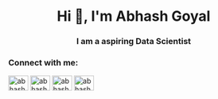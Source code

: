 <h1 align="center">Hi 👋, I'm Abhash Goyal</h1>
<h3 align="center">I am a aspiring Data Scientist</h3>

<h3 align="left">Connect with me:</h3>
<p align="left">
<a href="https://linkedin.com/in/abhashgoyal-4692b91b8" target="blank"><img align="center" src="https://raw.githubusercontent.com/rahuldkjain/github-profile-readme-generator/master/src/images/icons/Social/linked-in-alt.svg" alt="abhashgoyal-4692b91b8" height="30" width="40" /></a>
<a href="https://kaggle.com/abhash18" target="blank"><img align="center" src="https://raw.githubusercontent.com/rahuldkjain/github-profile-readme-generator/master/src/images/icons/Social/kaggle.svg" alt="abhash18" height="30" width="40" /></a>
<a href="https://instagram.com/abhash.goyal" target="blank"><img align="center" src="https://raw.githubusercontent.com/rahuldkjain/github-profile-readme-generator/master/src/images/icons/Social/instagram.svg" alt="abhash.goyal" height="30" width="40" /></a>
<a href="https://www.leetcode.com/abhash18" target="blank"><img align="center" src="https://raw.githubusercontent.com/rahuldkjain/github-profile-readme-generator/master/src/images/icons/Social/leet-code.svg" alt="abhash18" height="30" width="40" /></a>
</p>
